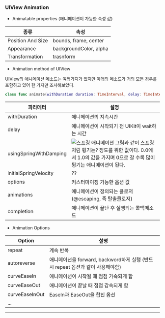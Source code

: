 ### UIView Animation
- Animatable properties (애니메이션이 가능한 속성 값)

종류 | 속성
--- | ---
Position And Size | bounds, frame, center
Appearance | backgroundColor, alpha
Transformation | trasnform

- Animation method of UIView

UIView의 애니메이션 메소드는 여러가지가 있지만 아래의 메소드가 거의 모든 경우를 포함하고 있어 한 가지만 조사해보았다.

``` swift
class func animate(withDuration duration: TimeInterval, delay: TimeInterval, usingSpringWithDamping dampingRatio: CGFloat, initialSpringVelocity velocity: CGFloat, options: UIViewAnimationOptions = [], animations: @escaping () -> Void, completion: ((Bool) -> Void)? = nil)
```
>
파라메터 | 설명
--- | ---
withDuration | 애니메이션의 지속시간
delay | 애니메이션이 시작되기 전 UIKit이 wait하는 시간
usingSpringWithDamping | ![스프링 애니메이션](https://github.com/dabu5135/Dabu/tree/master/SelfStudy/Animation/01/image/spring) 그림과 같이 스프링처럼 튕기는? 정도를 위한 값이다. 0.0에서 1.0의 값을 가지며 0으로 갈 수록 많이 튕기는 애니메이션이 된다.
initialSpringVelocity | ??
options | 커스터마이징 가능한 옵션 값
animations | 애니메이션이 정의되는 클로저(@escaping, 즉 탈출클로저) 
completion | 애니메이션이 끝난 후 실행되는 콜백메소드

- Animation Options

Option | 설명
--- | ---
repeat | 계속 반복
autoreverse | 애니메이션을 forward, backword하게 실행 (반드시 repeat 옵션과 같이 사용해야함)
curveEaseIn | 애니메이션이 시작될 때 점점 가속되게 함
curveEaseOut | 애니메이션이 끝날 때 점점 감속되게 함
curveEaseInOut | EaseIn과 EaseOut을 합친 옵션
... | 

----








